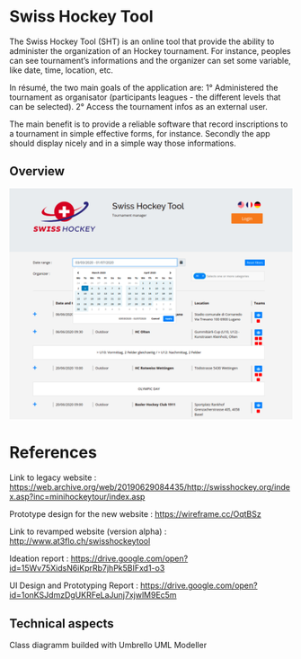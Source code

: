 # Swiss Hockey Tool

The Swiss Hockey Tool (SHT) is an online tool that provide the ability to administer the organization of an Hockey tournament. For instance, peoples can see tournament’s informations and the organizer can set some variable, like date, time, location, etc.

In résumé, the two main goals of the application are: 1° Administered the tournament as organisator (participants leagues - the different levels that can be selected). 2° Access the tournament infos as an external user.

The main benefit is to provide a reliable software that record inscriptions to a tournament in simple effective forms, for instance. Secondly the app should display nicely and in a simple way those informations. 

## Overview

![Swiss Hockey Tool Overview](https://github.com/At3flo/swiss-hockey-tool/raw/master/app/assets/images/og_image.png)

# References

Link to legacy website : https://web.archive.org/web/20190629084435/http://swisshockey.org/index.asp?inc=minihockeytour/index.asp

Prototype design for the new website : https://wireframe.cc/OqtBSz

Link to revamped website (version alpha) : http://www.at3flo.ch/swisshockeytool

Ideation report : https://drive.google.com/open?id=15Wv75XidsN6iKprRb7jhPk5BIFxd1-o3

UI Design and Prototyping Report : https://drive.google.com/open?id=1onKSJdmzDgUKRFeLaJunj7xjwlM9Ec5m

## Technical aspects

Class diagramm builded with Umbrello UML Modeller
